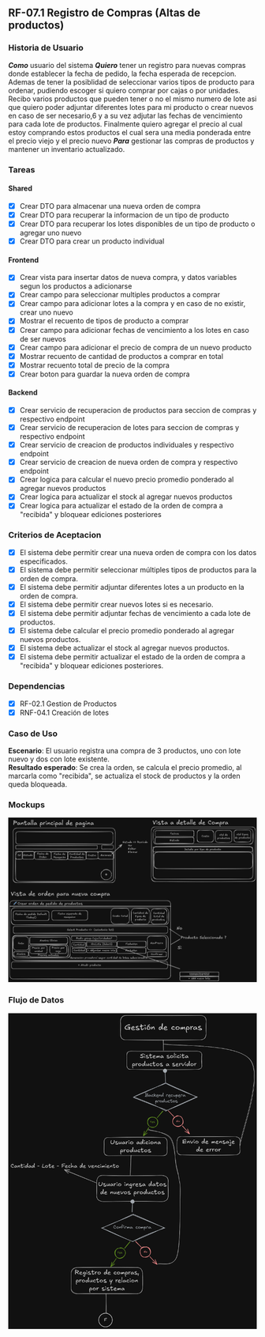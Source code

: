 ## RF-07.1 Registro de Compras (Altas de productos)

### Historia de Usuario

**_Como_** usuario del sistema
**_Quiero_** tener un registro para nuevas compras donde establecer la fecha de pedido, la fecha esperada de recepcion.
Ademas de tener la posiblidad de seleccionar varios tipos de producto para ordenar, pudiendo escoger si quiero comprar por cajas o por unidades. Recibo varios productos que pueden tener o no el mismo numero de lote asi que quiero poder adjuntar diferentes lotes para mi producto o crear nuevos en caso de ser necesario,6 y a su vez adjutar las fechas de vencimiento para cada lote de productos.
Finalmente quiero agregar el precio al cual estoy comprando estos productos el cual sera una media ponderada entre el precio viejo y el precio nuevo
**_Para_** gestionar las compras de productos y mantener un inventario actualizado.

### Tareas

#### Shared

- [x] Crear DTO para almacenar una nueva orden de compra
- [x] Crear DTO para recuperar la informacion de un tipo de producto
- [x] Crear DTO para recuperar los lotes disponibles de un tipo de producto o agregar uno nuevo
- [x] Crear DTO para crear un producto individual

#### Frontend

- [x] Crear vista para insertar datos de nueva compra, y datos variables segun los productos a adicionarse
- [x] Crear campo para seleccionar multiples productos a comprar
- [x] Crear campo para adicionar lotes a la compra y en caso de no existir, crear uno nuevo
- [x] Mostrar el recuento de tipos de producto a comprar
- [x] Crear campo para adicionar fechas de vencimiento a los lotes en caso de ser nuevos
- [x] Crear campo para adicionar el precio de compra de un nuevo producto
- [x] Mostrar recuento de cantidad de productos a comprar en total
- [x] Mostrar recuento total de precio de la compra
- [x] Crear boton para guardar la nueva orden de compra

#### Backend

- [x] Crear servicio de recuperacion de productos para seccion de compras y respectivo endpoint
- [x] Crear servicio de recuperacion de lotes para seccion de compras y respectivo endpoint
- [x] Crear servicio de creacion de productos individuales y respectivo endpoint
- [x] Crear servicio de creacion de nueva orden de compra y respectivo endpoint
- [x] Crear logica para calcular el nuevo precio promedio ponderado al agregar nuevos productos
- [x] Crear logica para actualizar el stock al agregar nuevos productos
- [x] Crear logica para actualizar el estado de la orden de compra a "recibida" y bloquear ediciones posteriores

### Criterios de Aceptacion

- [x] El sistema debe permitir crear una nueva orden de compra con los datos especificados.
- [x] El sistema debe permitir seleccionar múltiples tipos de productos para la orden de compra.
- [x] El sistema debe permitir adjuntar diferentes lotes a un producto en la orden de compra.
- [x] El sistema debe permitir crear nuevos lotes si es necesario.
- [x] El sistema debe permitir adjuntar fechas de vencimiento a cada lote de productos.
- [x] El sistema debe calcular el precio promedio ponderado al agregar nuevos productos.
- [x] El sistema debe actualizar el stock al agregar nuevos productos.
- [x] El sistema debe permitir actualizar el estado de la orden de compra a "recibida" y bloquear ediciones posteriores.

### Dependencias

- [x] RF-02.1 Gestion de Productos
- [x] RNF-04.1 Creación de lotes

### Caso de Uso

**Escenario**: El usuario registra una compra de 3 productos, uno con lote nuevo y dos con lote existente.  
**Resultado esperado**: Se crea la orden, se calcula el precio promedio, al marcarla como "recibida", se actualiza el stock de productos y la orden queda bloqueada.

### Mockups

![Mockup de Registro de Compra](../../Imagenes/Mockup_Registro_Compra.png)

### Flujo de Datos

![Diagrama de Flujo de Datos](../../Imagenes/Flujo_Registro_Compra.png)
